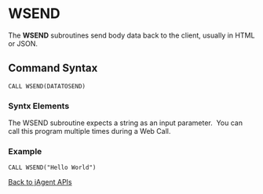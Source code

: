 # WSEND

<PageHeader />

The **WSEND** subroutines send body data back to the client, usually in HTML or JSON.

## Command Syntax

```
CALL WSEND(DATATOSEND)
```

### Syntx Elements

The WSEND subroutine expects a string as an input parameter.  You can call this program multiple times during a Web Call.

### Example

```
CALL WSEND("Hello World")
```

[Back to jAgent APIs](./../README.md)
